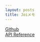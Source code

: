 ```yaml
---
layout: posts
title: Joiメモ
---
```

[Github](https://github.com/hapijs/joi)  
[API Reference](https://github.com/hapijs/joi/blob/v10.4.2/API.md)  
